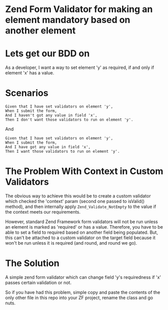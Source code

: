 Zend Form Validator for making an element mandatory based on another element
======================

Lets get our BDD on
========
As a developer, I want a way to set element 'y' as required, if and only if element 'x' has a value.

Scenarios
=====
    Given that I have set validators on element 'y', 
    When I submit the form, 
    And I haven't got any value in field 'x', 
    Then I don't want those validators to run on element 'y'.

And

    Given that I have set validators on element 'y', 
    When I submit the form, 
    And I have got any value in field 'x', 
    Then I want those validators to run on element 'y'.

The Problem With Context in Custom Validators
========
The obvious way to achieve this would be to create a custom validator which checked the 'context' 
param (second one passed to isValid() method), and then internally apply `Zend_Validate_NotEmpty` 
to the value if the context meets our requirements.

However, standard Zend Framework form validators will not be run unless an element is marked as 'required' or has a value. 
Therefore, you have to be able to set a field to required based on another field being populated. 
But, this can't be attached to a custom validator on the target field because it won't be run unless it is required (and round, and round we go).

The Solution
========
A simple zend form validator which can change field 'y's requiredness if 'x' passes certain validation or not.

So if you have had this problem, simple copy and paste the contents of the only other file in this repo into your ZF project, rename the class and go nuts.
